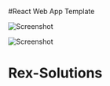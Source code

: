 #React Web App Template

![Screenshot](./src/assets/localhost_3000_%20(1).png)

![Screenshot](./src/assets/localhost_3000_(iPhone%2012%20Pro).png)

# Rex-Solutions
